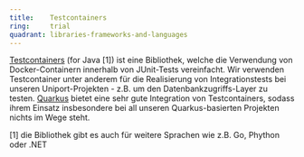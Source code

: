 ```yaml
---
title:    Testcontainers  
ring:     trial  
quadrant: libraries-frameworks-and-languages
---
```


[Testcontainers][testcontainers] (for Java [1]) ist eine Bibliothek, welche die Verwendung von Docker-Containern innerhalb von JUnit-Tests vereinfacht. Wir verwenden Testcontainer unter anderem für die Realisierung von Integrationstests bei unseren Uniport-Projekten - z.B. um den Datenbankzugriffs-Layer zu testen. [Quarkus][quarkus] bietet eine sehr gute Integration von Testcontainers, sodass ihrem Einsatz insbesondere bei all unseren Quarkus-basierten Projekten nichts im Wege steht.

[1] die Bibliothek gibt es auch für weitere Sprachen wie z.B. Go, Phython oder .NET

[testcontainers]: https://www.testcontainers.org/
[quarkus]: ../libraries-frameworks-and-languages/quarkus.html
